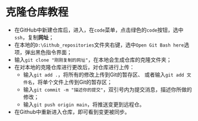 # 克隆仓库教程
* 在GitHub中新建仓库后，进入，在`code`菜单，点击绿色的`code`按钮，选中`ssh`，复制**网址**；
* 在本地的`D:\Github_repositories`文件夹右键，选中`Open Git Bash here`选项，弹出黑色指令界面；
* 输入`git clone "刚刚复制的网址"`，在本地会生成仓库的克隆文件夹；
* 在对本地的克隆仓库进行更改后，对仓库进行上传：
    - 输入`git add .`，将所有的修改上传到Git的暂存区、
    或者输入`git add 文件名`，将单个文件上传到Git的暂存区；
    - 输入`git commit -m "描述你的提交"`，双引号内为提交消息，描述你所做的修改；
    - 输入`git push origin main`，将推送变更到远程仓。
* 在Github中重新进入仓库，即可看到变更被同步。